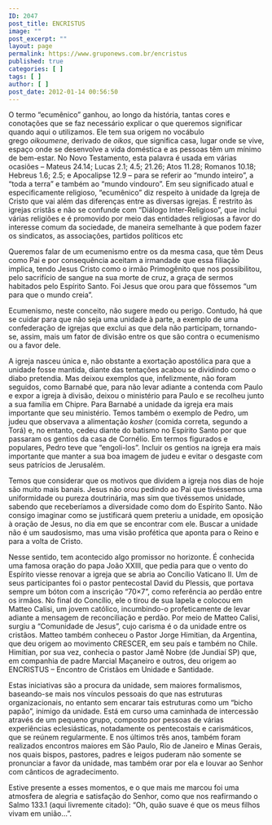 ```yaml
---
ID: 2047
post_title: ENCRISTUS
image: ""
post_excerpt: ""
layout: page
permalink: https://www.gruponews.com.br/encristus
published: true
categories: [ ]
tags: [ ]
author: [ ]
post_date: 2012-01-14 00:56:50
---
```

O termo “ecumênico” ganhou, ao longo da história, tantas cores e conotações que se faz necessário explicar o que queremos significar quando aqui o utilizamos. Ele tem sua origem no vocábulo grego <em>oikoumene</em>, derivado de <em>oikos</em>, que significa casa, lugar onde se vive, espaço onde se desenvolve a vida doméstica e as pessoas têm um mínimo de bem-estar. No Novo Testamento, esta palavra é usada em várias ocasiões – Mateus 24.14; Lucas 2.1; 4.5; 21.26; Atos 11.28; Romanos 10.18; Hebreus 1.6; 2.5; e Apocalipse 12.9 – para se referir ao “mundo inteiro”, a “toda a terra” e também ao “mundo vindouro”. Em seu significado atual e especificamente religioso, “ecumênico” diz respeito à unidade da Igreja de Cristo que vai além das diferenças entre as diversas igrejas. É restrito às igrejas cristãs e não se confunde com “Diálogo Inter-Religioso”, que inclui várias religiões e é promovido por meio das entidades religiosas a favor do interesse comum da sociedade, de maneira semelhante à que podem fazer os sindicatos, as associações, partidos políticos etc

Queremos falar de um ecumenismo entre os da mesma casa, que têm Deus como Pai e por consequência aceitam a irmandade que essa filiação implica, tendo Jesus Cristo como o irmão Primogênito que nos possibilitou, pelo sacrifício de sangue na sua morte de cruz, a graça de sermos habitados pelo Espírito Santo. Foi Jesus que orou para que fôssemos “um para que o mundo creia”.

Ecumenismo, neste conceito, não sugere medo ou perigo. Contudo, há que se cuidar para que não seja uma unidade à parte, a exemplo de uma confederação de igrejas que exclui as que dela não participam, tornando-se, assim, mais um fator de divisão entre os que são contra o ecumenismo ou a favor dele.

A igreja nasceu única e, não obstante a exortação apostólica para que a unidade fosse mantida, diante das tentações acabou se dividindo como o diabo pretendia. Mas deixou exemplos que, infelizmente, não foram seguidos, como Barnabé que, para não levar adiante a contenda com Paulo e expor a igreja à divisão, deixou o ministério para Paulo e se recolheu junto a sua família em Chipre. Para Barnabé a unidade da igreja era mais importante que seu ministério. Temos também o exemplo de Pedro, um judeu que observava a alimentação <em>kosher</em> (comida correta, segundo a Torá) e, no entanto, cedeu diante do batismo no Espírito Santo por que passaram os gentios da casa de Cornélio. Em termos figurados e populares, Pedro teve que “engoli-los”. Incluir os gentios na igreja era mais importante que manter a sua boa imagem de judeu e evitar o desgaste com seus patrícios de Jerusalém.

Temos que considerar que os motivos que dividem a igreja nos dias de hoje são muito mais banais. Jesus não orou pedindo ao Pai que tivéssemos uma uniformidade ou pureza doutrinária, mas sim que tivéssemos unidade, sabendo que receberíamos a diversidade como dom do Espírito Santo. Não consigo imaginar como se justificará quem preteriu a unidade, em oposição à oração de Jesus, no dia em que se encontrar com ele. Buscar a unidade não é um saudosismo, mas uma visão profética que aponta para o Reino e para a volta de Cristo.

Nesse sentido, tem acontecido algo promissor no horizonte. É conhecida uma famosa oração do papa João XXIII, que pedia para que o vento do Espírito viesse renovar a igreja que se abria ao Concílio Vaticano II. Um de seus participantes foi o pastor pentecostal David du Plessis, que portava sempre um bóton com a inscrição “70×7”, como referência ao perdão entre os irmãos. No final do Concílio, ele o tirou de sua lapela e colocou em Matteo Calisi, um jovem católico, incumbindo-o profeticamente de levar adiante a mensagem de reconciliação e perdão. Por meio de Matteo Calisi, surgiu a “Comunidade de Jesus”, cujo carisma é o da unidade entre os cristãos. Matteo também conheceu o Pastor Jorge Himitian, da Argentina, que deu origem ao movimento CRESCER, em seu país e também no Chile. Himitian, por sua vez, conhecia o pastor Jamê Nobre (de Jundiaí SP) que, em companhia de padre Marcial Maçaneiro e outros, deu origem ao ENCRISTUS – Encontro de Cristãos em Unidade e Santidade.

Estas iniciativas são a procura da unidade, sem maiores formalismos, baseando-se mais nos vínculos pessoais do que nas estruturas organizacionais, no entanto sem encarar tais estruturas como um “bicho papão”, inimigo da unidade. Está em curso uma caminhada de intercessão através de um pequeno grupo, composto por pessoas de várias experiências eclesiásticas, notadamente os pentecostais e carismáticos, que se reúnem regularmente. E nos últimos três anos, também foram realizados encontros maiores em São Paulo, Rio de Janeiro e Minas Gerais, nos quais bispos, pastores, padres e leigos puderam não somente se pronunciar a favor da unidade, mas também orar por ela e louvar ao Senhor com cânticos de agradecimento.

Estive presente a esses momentos, e o que mais me marcou foi uma atmosfera de alegria e satisfação do Senhor, como que nos reafirmando o Salmo 133.1 (aqui livremente citado): “Oh, quão suave é que os meus filhos vivam em união…”.